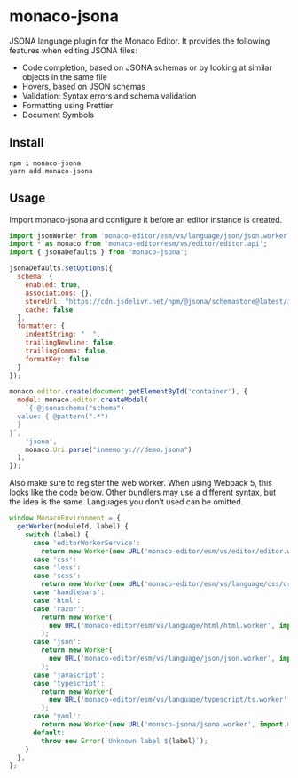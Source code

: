 # monaco-jsona

JSONA language plugin for the Monaco Editor. It provides the following features when editing JSONA files:

- Code completion, based on JSONA schemas or by looking at similar objects in the same file
- Hovers, based on JSON schemas
- Validation: Syntax errors and schema validation
- Formatting using Prettier
- Document Symbols

## Install

```
npm i monaco-jsona
yarn add monaco-jsona
```

## Usage

Import monaco-jsona and configure it before an editor instance is created.

```js
import jsonWorker from 'monaco-editor/esm/vs/language/json/json.worker?worker';
import * as monaco from 'monaco-editor/esm/vs/editor/editor.api';
import { jsonaDefaults } from 'monaco-jsona';

jsonaDefaults.setOptions({
  schema: {
    enabled: true,
    associations: {},
    storeUrl: "https://cdn.jsdelivr.net/npm/@jsona/schemastore@latest/index.json",
    cache: false
  },
  formatter: {
    indentString: "  ",
    trailingNewline: false,
    trailingComma: false,
    formatKey: false
  }
});

monaco.editor.create(document.getElementById('container'), {
  model: monaco.editor.createModel(
    `{ @jsonaschema("schema")
  value: { @pattern(".*")
  }
}`,
    'jsona',
    monaco.Uri.parse("inmemory:///demo.jsona")
  ),
});
```

Also make sure to register the web worker. When using Webpack 5, this looks like the code below. Other bundlers may use a different syntax, but the idea is the same. Languages you don’t used can be omitted.

```js
window.MonacoEnvironment = {
  getWorker(moduleId, label) {
    switch (label) {
      case 'editorWorkerService':
        return new Worker(new URL('monaco-editor/esm/vs/editor/editor.worker', import.meta.url));
      case 'css':
      case 'less':
      case 'scss':
        return new Worker(new URL('monaco-editor/esm/vs/language/css/css.worker', import.meta.url));
      case 'handlebars':
      case 'html':
      case 'razor':
        return new Worker(
          new URL('monaco-editor/esm/vs/language/html/html.worker', import.meta.url),
        );
      case 'json':
        return new Worker(
          new URL('monaco-editor/esm/vs/language/json/json.worker', import.meta.url),
        );
      case 'javascript':
      case 'typescript':
        return new Worker(
          new URL('monaco-editor/esm/vs/language/typescript/ts.worker', import.meta.url),
        );
      case 'yaml':
        return new Worker(new URL('monaco-jsona/jsona.worker', import.meta.url));
      default:
        throw new Error(`Unknown label ${label}`);
    }
  },
};

```